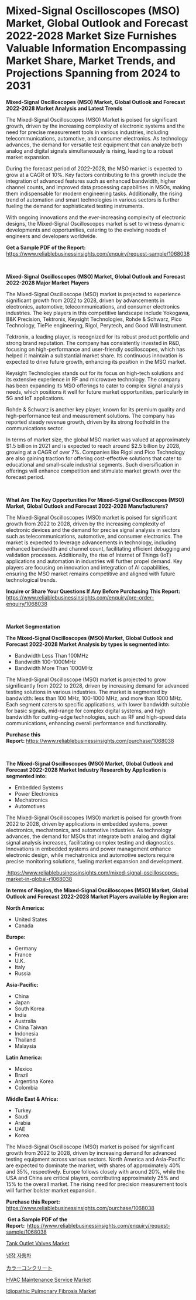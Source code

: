 <p><h1>Mixed-Signal Oscilloscopes (MSO) Market, Global Outlook and Forecast 2022-2028 Market Size Furnishes Valuable Information Encompassing Market Share, Market Trends, and Projections Spanning from 2024 to 2031</h1></p><p><strong>Mixed-Signal Oscilloscopes (MSO) Market, Global Outlook and Forecast 2022-2028 Market Analysis and Latest Trends</strong></p>
<p><p>The Mixed-Signal Oscilloscopes (MSO) Market is poised for significant growth, driven by the increasing complexity of electronic systems and the need for precise measurement tools in various industries, including telecommunications, automotive, and consumer electronics. As technology advances, the demand for versatile test equipment that can analyze both analog and digital signals simultaneously is rising, leading to a robust market expansion.</p><p>During the forecast period of 2022-2028, the MSO market is expected to grow at a CAGR of 10%. Key factors contributing to this growth include the integration of advanced features such as enhanced bandwidth, higher channel counts, and improved data processing capabilities in MSOs, making them indispensable for modern engineering tasks. Additionally, the rising trend of automation and smart technologies in various sectors is further fueling the demand for sophisticated testing instruments. </p><p>With ongoing innovations and the ever-increasing complexity of electronic designs, the Mixed-Signal Oscilloscopes market is set to witness dynamic developments and opportunities, catering to the evolving needs of engineers and developers worldwide.</p></p>
<p><strong>Get a Sample PDF of the Report:&nbsp;</strong> <a href="https://www.reliablebusinessinsights.com/enquiry/request-sample/1068038">https://www.reliablebusinessinsights.com/enquiry/request-sample/1068038</a></p>
<p>&nbsp;</p>
<p><strong>Mixed-Signal Oscilloscopes (MSO) Market, Global Outlook and Forecast 2022-2028 Major Market Players</strong></p>
<p><p>The Mixed-Signal Oscilloscope (MSO) market is projected to experience significant growth from 2022 to 2028, driven by advancements in electronics, automotive, telecommunications, and consumer electronics industries. The key players in this competitive landscape include Yokogawa, B&K Precision, Tektronix, Keysight Technologies, Rohde & Schwarz, Pico Technology, TiePie engineering, Rigol, Perytech, and Good Will Instrument.</p><p>Tektronix, a leading player, is recognized for its robust product portfolio and strong brand reputation. The company has consistently invested in R&D, focusing on high-performance and user-friendly oscilloscopes, which has helped it maintain a substantial market share. Its continuous innovation is expected to drive future growth, enhancing its position in the MSO market.</p><p>Keysight Technologies stands out for its focus on high-tech solutions and its extensive experience in RF and microwave technology. The company has been expanding its MSO offerings to cater to complex signal analysis needs, which positions it well for future market opportunities, particularly in 5G and IoT applications.</p><p>Rohde & Schwarz is another key player, known for its premium quality and high-performance test and measurement solutions. The company has reported steady revenue growth, driven by its strong foothold in the communications sector.</p><p>In terms of market size, the global MSO market was valued at approximately $1.5 billion in 2021 and is expected to reach around $2.5 billion by 2028, growing at a CAGR of over 7%. Companies like Rigol and Pico Technology are also gaining traction for offering cost-effective solutions that cater to educational and small-scale industrial segments. Such diversification in offerings will enhance competition and stimulate market growth over the forecast period.</p></p>
<p>&nbsp;</p>
<p><strong>What Are The Key Opportunities For Mixed-Signal Oscilloscopes (MSO) Market, Global Outlook and Forecast 2022-2028 Manufacturers?</strong></p>
<p><p>The Mixed-Signal Oscilloscopes (MSO) market is poised for significant growth from 2022 to 2028, driven by the increasing complexity of electronic devices and the demand for precise signal analysis in sectors such as telecommunications, automotive, and consumer electronics. The market is expected to leverage advancements in technology, including enhanced bandwidth and channel count, facilitating efficient debugging and validation processes. Additionally, the rise of Internet of Things (IoT) applications and automation in industries will further propel demand. Key players are focusing on innovation and integration of AI capabilities, ensuring the MSO market remains competitive and aligned with future technological trends.</p></p>
<p><strong>Inquire or Share Your Questions If Any Before Purchasing This Report:</strong> <a href="https://www.reliablebusinessinsights.com/enquiry/pre-order-enquiry/1068038">https://www.reliablebusinessinsights.com/enquiry/pre-order-enquiry/1068038</a></p>
<p>&nbsp;</p>
<p><strong>Market Segmentation</strong></p>
<p><strong>The Mixed-Signal Oscilloscopes (MSO) Market, Global Outlook and Forecast 2022-2028 Market Analysis by types is segmented into:</strong></p>
<p><ul><li>Bandwidth Less Than 100MHz</li><li>Bandwidth 100-1000MHz</li><li>Bandwidth More Than 1000MHz</li></ul></p>
<p><p>The Mixed-Signal Oscilloscope (MSO) market is projected to grow significantly from 2022 to 2028, driven by increasing demand for advanced testing solutions in various industries. The market is segmented by bandwidth: less than 100 MHz, 100-1000 MHz, and more than 1000 MHz. Each segment caters to specific applications, with lower bandwidth suitable for basic signals, mid-range for complex digital systems, and high bandwidth for cutting-edge technologies, such as RF and high-speed data communications, enhancing overall performance and functionality.</p></p>
<p><strong>Purchase this Report:&nbsp;</strong><a href="https://www.reliablebusinessinsights.com/purchase/1068038">https://www.reliablebusinessinsights.com/purchase/1068038</a></p>
<p>&nbsp;</p>
<p><strong>The Mixed-Signal Oscilloscopes (MSO) Market, Global Outlook and Forecast 2022-2028 Market Industry Research by Application is segmented into:</strong></p>
<p><ul><li>Embedded Systems</li><li>Power Electronics</li><li>Mechatronics</li><li>Automotives</li></ul></p>
<p><p>The Mixed-Signal Oscilloscopes (MSO) market is poised for growth from 2022 to 2028, driven by applications in embedded systems, power electronics, mechatronics, and automotive industries. As technology advances, the demand for MSOs that integrate both analog and digital signal analysis increases, facilitating complex testing and diagnostics. Innovations in embedded systems and power management enhance electronic design, while mechatronics and automotive sectors require precise monitoring solutions, fueling market expansion and development.</p></p>
<p><a href="https://www.reliablebusinessinsights.com/mixed-signal-oscilloscopes-market-in-global-r1068038">&nbsp;https://www.reliablebusinessinsights.com/mixed-signal-oscilloscopes-market-in-global-r1068038</a></p>
<p><strong>In terms of Region, the Mixed-Signal Oscilloscopes (MSO) Market, Global Outlook and Forecast 2022-2028 Market Players available by Region are:</strong></p>
<p>
    <p> <strong> North America: </strong>
        <ul>
            <li>United States</li>
            <li>Canada</li>
        </ul>
        </p> 
    <p> <strong> Europe: </strong>
        <ul>
            <li>Germany</li>
            <li>France</li>
            <li>U.K.</li>
            <li>Italy</li>
            <li>Russia</li>
        </ul>
        </p> 
    <p> <strong> Asia-Pacific: </strong>
        <ul>
            <li>China</li>
            <li>Japan</li>
            <li>South Korea</li>
            <li>India</li>
            <li>Australia</li>
            <li>China Taiwan</li>
            <li>Indonesia</li>
            <li>Thailand</li>
            <li>Malaysia</li>
        </ul>
        </p> 
    <p> <strong> Latin America: </strong>
        <ul>
            <li>Mexico</li>
            <li>Brazil</li>
            <li>Argentina Korea</li>
            <li>Colombia</li>
        </ul>
        </p> 
    <p> <strong> Middle East & Africa: </strong>
        <ul>
            <li>Turkey</li>
            <li>Saudi</li>
            <li>Arabia</li>
            <li>UAE</li>
            <li>Korea</li>
        </ul>
    </p>
    </p>
<p><p>The Mixed-Signal Oscilloscope (MSO) market is poised for significant growth from 2022 to 2028, driven by increasing demand for advanced testing equipment across various sectors. North America and Asia-Pacific are expected to dominate the market, with shares of approximately 40% and 35%, respectively. Europe follows closely with around 20%, while the USA and China are critical players, contributing approximately 25% and 15% to the overall market. The rising need for precision measurement tools will further bolster market expansion.</p></p>
<p><strong>Purchase this Report: </strong><a href="https://www.reliablebusinessinsights.com/purchase/1068038">https://www.reliablebusinessinsights.com/purchase/1068038</a></p>
<p>&nbsp;<strong>Get a Sample PDF of the Report:&nbsp;&nbsp;</strong><a href="https://www.reliablebusinessinsights.com/enquiry/request-sample/1068038">https://www.reliablebusinessinsights.com/enquiry/request-sample/1068038</a></p>
<p><strong></strong></p>
<p><p><a href="https://issuu.com/reportprime-2/docs/tank-outlet-valves-market-size-2030_5f31fb0fd671e6">Tank Outlet Valves Market</a></p><p><a href="https://medium.com/@eunicevaughan35/%EB%AF%B8%EB%9E%98-%EA%B8%80%EB%A1%9C%EB%B2%8C-%EB%83%89%EC%9E%A5%EC%B0%A8-%EC%8B%9C%EC%9E%A5%EC%9D%98-%ED%8A%B8%EB%A0%8C%EB%93%9C-2024%EB%85%84%EB%B6%80%ED%84%B0-2031%EB%85%84%EA%B9%8C%EC%A7%80%EC%9D%98-%EC%8B%9C%EC%9E%A5-%ED%86%B5%EC%B0%B0%EB%A0%A5-%EB%B0%8F-%EB%B6%84%EC%84%9D-177%ED%8E%98%EC%9D%B4%EC%A7%80-d049af681e2c">냉장 자동차</a></p><p><a href="https://medium.com/@maudabbott7/%E3%82%AB%E3%83%A9%E3%83%BC%E3%83%89%E3%82%B3%E3%83%B3%E3%82%AF%E3%83%AA%E3%83%BC%E3%83%88%E5%B8%82%E5%A0%B4%E3%81%AE%E3%82%B7%E3%82%A7%E3%82%A2%E3%81%A8%E6%96%B0%E3%81%97%E3%81%84%E3%83%88%E3%83%AC%E3%83%B3%E3%83%89%E5%88%86%E6%9E%90-%E7%A8%AE%E9%A1%9E-%E7%94%A8%E9%80%94-%E6%9C%80%E7%B5%82%E5%88%A9%E7%94%A8-%E5%8F%8A%E3%81%B32024%E5%B9%B4%E3%81%8B%E3%82%892031%E5%B9%B4%E3%81%BE%E3%81%A7%E3%81%AE%E4%BA%88%E6%B8%AC%E3%81%AB%E5%9F%BA%E3%81%A5%E3%81%84%E3%81%A6-4e864f5a2da9">カラーコンクリート</a></p><p><a href="https://www.linkedin.com/pulse/global-perspectives-hvac-maintenance-service-market-trends-w5gvf?trackingId=CJ1yovZnQ%2BeCOMPzl2DAYg%3D%3D">HVAC Maintenance Service Market</a></p><p><a href="https://www.linkedin.com/pulse/idiopathic-pulmonary-fibrosis-market-size-type-systemic-corticosteroidsimmunosuppressant-pey9f?trackingId=pO%2Bho0YIQdCftJOZkjix7w%3D%3D">Idiopathic Pulmonary Fibrosis Market</a></p></p>